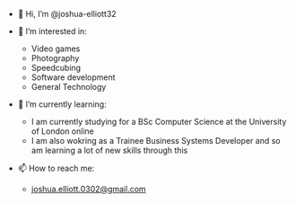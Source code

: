 - 👋 Hi, I’m @joshua-elliott32

- 👀 I’m interested in:
	- Video games
	- Photography
	- Speedcubing
	- Software development
 	- General Technology 
- 🌱 I’m currently learning:
	- I am currently studying for a BSc Computer Science at the University of London online
 	- I am also wokring as a Trainee Business Systems Developer and so am learning a lot of new skills through this

- 📫 How to reach me:
	- joshua.elliott.0302@gmail.com

<!---
joshua-elliott32/joshua-elliott32 is a ✨ special ✨ repository because its `README.md` (this file) appears on your GitHub profile.
You can click the Preview link to take a look at your changes.
--->

